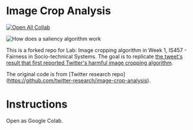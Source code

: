 # Image Crop Analysis

[![Open All Collab](https://colab.research.google.com/assets/colab-badge.svg)](https://colab.research.google.com/github/haewoon/image-crop-analysis)

![How does a saliency algorithm work](https://cdn.cms-twdigitalassets.com/content/dam/blog-twitter/engineering/en_us/insights/2021/imagecropping/newimagecropanimations.gif)

This is a forked repo for Lab: Image cropping algorithm in Week 1, IS457 - Fairness in Socio-technical Systems. 
The goal is to replicate [the tweet's result that first reported Twitter's harmful image cropping algorithm](https://twitter.com/bascule/status/1307440596668182528). 

The original code is from [Twitter research repo] (https://github.com/twitter-research/image-crop-analysis).

# Instructions

Open as Google Colab.

